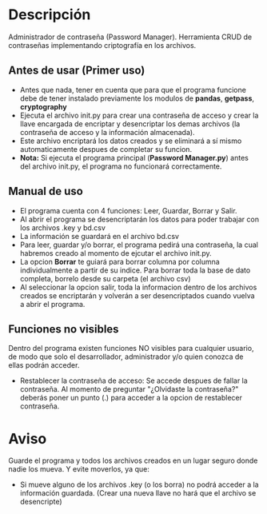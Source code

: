 # Descripción
Administrador de contraseña (Password Manager). Herramienta CRUD de contraseñas implementando criptografía en los archivos.
## Antes de usar (Primer uso)
- Antes que nada, tener en cuenta que para que el programa funcione debe de tener instalado previamente los modulos de **pandas**, **getpass**, **cryptography**
- Ejecuta el archivo init.py para crear una contraseña de acceso y crear la llave encargada de encriptar y desencriptar los demas archivos (la contraseña de acceso y la información almacenada). 
- Este archivo encriptará los datos creados y se eliminará a sí mismo automaticamente despues de completar su funcion.
- **Nota:** Si ejecuta el programa principal (**Password Manager.py**) antes del archivo init.py, el programa no funcionará correctamente.
## Manual de uso
- El programa cuenta con 4 funciones: Leer, Guardar, Borrar y Salir.
- Al abrir el programa se desencriptarán los datos para poder trabajar con los archivos .key y bd.csv
- La información se guardará en el archivo bd.csv
- Para leer, guardar y/o borrar, el programa pedirá una contraseña, la cual habremos creado al momento de ejcutar el archivo init.py.
- La opcion **Borrar** te guiará para borrar columna por columna individualmente a partir de su indice. Para borrar toda la base de dato completa, borrelo desde su carpeta (el archivo csv)
- Al seleccionar la opcion salir, toda la informacion dentro de los archivos creados se encriptarán y volverán a ser desencriptados cuando vuelva a abrir el programa.
## Funciones no visibles
Dentro del programa existen funciones NO visibles para cualquier usuario, de modo que solo el desarrollador, administrador y/o quien conozca de ellas podrán acceder.
- Restablecer la contraseña de acceso: Se accede despues de fallar la contraseña. Al momento de preguntar "¿Olvidaste la contraseña?" deberás poner un punto (.) para acceder a la opcion de restablecer contraseña.
# Aviso
Guarde el programa y todos los archivos creados en un lugar seguro donde nadie los mueva. Y evite moverlos, ya que:
- Si mueve alguno de los archivos .key (o los borra) no podrá acceder a la información guardada. 
(Crear una nueva llave no hará que el archivo se desencripte)
